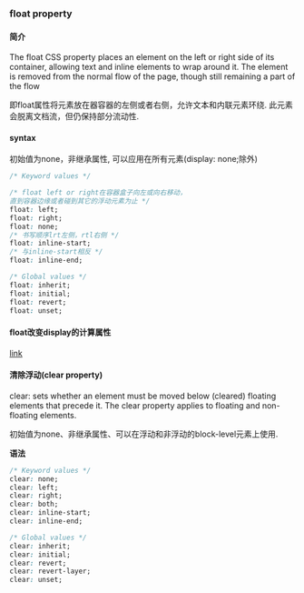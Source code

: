 ### float property 

#### 简介
The float CSS property places an element on the left or 
right side of its container, allowing text and inline 
elements to wrap around it. The element is removed from 
the normal flow of the page, though still remaining a part of the flow 

即float属性将元素放在器容器的左侧或者右侧，允许文本和内联元素环绕.
此元素会脱离文档流，但仍保持部分流动性.

#### syntax 
初始值为none，非继承属性, 可以应用在所有元素(display: none;除外)
```css
/* Keyword values */

/* float left or right在容器盒子向左或向右移动，
直到容器边缘或者碰到其它的浮动元素为止 */
float: left;
float: right;
float: none;
/* 书写顺序lrt左侧，rtl右侧 */
float: inline-start;
/* 与inline-start相反 */
float: inline-end;

/* Global values */
float: inherit;
float: initial;
float: revert;
float: unset;
```

#### float改变display的计算属性
[link](https://developer.mozilla.org/en-US/docs/Web/CSS/float)

#### 清除浮动(clear property)
clear: sets whether an element must be moved below (cleared) 
floating elements that precede it. The clear property applies 
to floating and non-floating elements.

初始值为none、非继承属性、可以在浮动和非浮动的block-level元素上使用.

**语法**
```css
/* Keyword values */
clear: none;
clear: left;
clear: right;
clear: both;
clear: inline-start;
clear: inline-end;

/* Global values */
clear: inherit;
clear: initial;
clear: revert;
clear: revert-layer;
clear: unset;
```